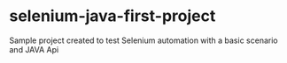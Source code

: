 # selenium-java-first-project
Sample project created to test Selenium automation with a basic scenario and JAVA Api
